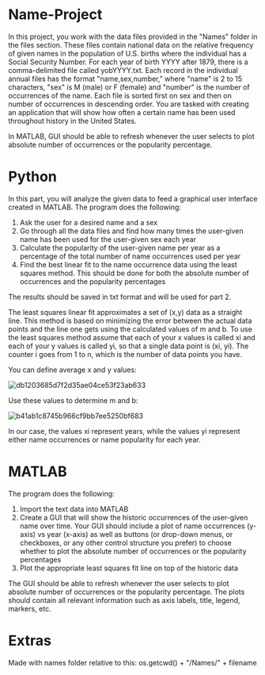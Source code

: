 # Name-Project
In this project, you work with the data files provided in the "Names" folder in the files section. These files contain national data on the relative frequency of given names in the population of U.S. births where the individual has a Social Security Number. For each year of birth YYYY after 1879, there is a comma-delimited file called yobYYYY.txt. Each record in the individual annual files has the format "name,sex,number," where "name" is 2 to 15 characters, "sex" is M (male) or F (female) and "number" is the number of occurrences of the name. Each file is sorted first on sex and then on number of occurrences in descending order. You are tasked with creating an application that will show how often a certain name has been used throughout history in the United States.

In MATLAB, GUI should be able to refresh whenever the user selects to plot absolute number of occurrences or the popularity percentage.

# Python
In this part, you will analyze the given data to feed a graphical user interface created in MATLAB. The program does the following:
  1. Ask the user for a desired name and a sex
  2. Go through all the data files and find how many times the user-given name has been used for the user-given sex each year 
  3. Calculate the popularity of the user-given name per year as a percentage of the total number of name occurrences used per year
  4. Find the best linear fit to the name occurrence data using the least squares method. This should be done for both the absolute number of occurrences and the popularity percentages

The results should be saved in txt format and will be used for part 2.
  
The least squares linear fit approximates a set of (x,y) data as a straight line. This method is based on minimizing the error between the actual data points and the line one gets using the calculated values of m and b. To use the least squares method assume that each of your x values is called xi and each of your y values is called yi, so that a single data point is (xi, yi). The counter i goes from 1 to n, which is the number of data points you have. 
  
You can define average x and y values:

![db1203685d7f2d35ae04ce53f23ab633](https://user-images.githubusercontent.com/93693073/163869898-a174e80d-d3ee-47ce-95c8-36d4b609f8c0.png)

Use these values to determine m and b:

![b41ab1c8745b966cf9bb7ee5250bf683](https://user-images.githubusercontent.com/93693073/163872561-687caf28-fe43-4178-a09e-644383130b12.png)

In our case, the values xi represent years, while the values yi represent either name occurrences or name popularity for each year.

# MATLAB
The program does the following:
  1. Import the text data into MATLAB
  2. Create a GUI that will show the historic occurrences of the user-given name over time. Your GUI should include a plot of name occurrences (y-axis) vs year (x-axis) as well as buttons (or drop-down menus, or checkboxes, or any other control structure you prefer) to choose whether to plot the absolute number of occurrences or the popularity percentages
  3. Plot the appropriate least squares fit line on top of the historic data

The GUI should be able to refresh whenever the user selects to plot absolute number of occurrences or the popularity percentage. The plots should contain all relevant information such as axis labels, title, legend, markers, etc.


# Extras
Made with names folder relative to this:
  os.getcwd() + "/Names/" + filename
